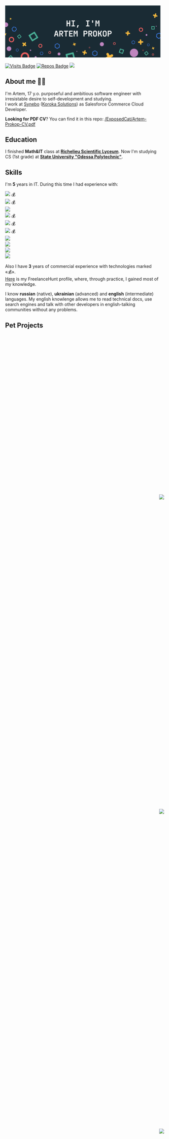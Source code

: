 [![Artem's GitHub Banner](./GitHubHeader.png)](https://github.com/exposedcat)  <!-- Banner by @braydoncoyer -->

[![Visits Badge](https://badges.pufler.dev/visits/exposedcat/exposedcat)](https://github.com/ExposedCat)
[![Repos Badge](https://badges.pufler.dev/repos/exposedcat)](https://github.com/ExposedCat?tab=repositories)
<a href="https://t.me/ExposedCat">![](https://img.shields.io/badge/Telegram-ExposedCat-informational?style=flat&logo=telegram&logoColor=26A5E4&color=26A5E4)</a>
## About me 👨‍💻
I'm Artem, 17 y.o. purposeful and ambitious software engineer with irresistable desire to self-development and studying.  
I work at <a href="https://synebo.io">Synebo</a> (<a href="https://korokasolutions.com">Koroka Solutions</a>) as Salesforce Commerce Cloud Developer.
  
**Looking for PDF CV**? You can find it in this repo: [/ExposedCat/Artem-Prokop-CV.pdf](https://github.com/ExposedCat/ExposedCat/blob/main/Artem-Prokop-CV.pdf)

## Education
I finished **Math&IT** class at **<a href="http://rl.odessa.ua/index.php/en">Richelieu Scientific Lyceum</a>**.
Now I'm studying CS (1st grade) at **<a href="http://op.edu.ua/en">State University "Odessa Polytechnic"</a>**.

## Skills 
I'm **5** years in IT. During this time I had experience with:  

  **![](https://img.shields.io/badge/JavaScript-5%20Years-informational?style=flat&logo=javascript&logoColor=F7DF1E&color=F7DF1E)** 💰  
  **![](https://img.shields.io/badge/Node.JS-4%20Years-informational?style=flat&logo=node.js&logoColor=339933&color=339933)** 💰  
  **![](https://img.shields.io/badge/NPM-4%20Years-informational?style=flat&logo=npm&logoColor=white&color=C21325)**  
  **![](https://img.shields.io/badge/MongoDB-1%20Year-informational?style=flat&logo=mongodb&logoColor=47A248&color=47A248)** 💰  
  **![](https://img.shields.io/badge/Mongoose.JS-1%20Year-informational?style=flat&logo=javascript&logoColor=F7DF1E&color=C21325)** 💰    
  **![](https://img.shields.io/badge/Python%203-1%20Year-informational?style=flat&logo=python&logoColor=FECC00&color=3776AB)** 💰    
  **![](https://img.shields.io/badge/HTML-1%20Year-informational?style=flat&logo=html5&logoColor=E34F26&color=E34F26)**  
  **![](https://img.shields.io/badge/CSS-1%20Year-informational?style=flat&logo=css3&logoColor=1572B6&color=1572B6)**  
  **![](https://img.shields.io/badge/Electron-6%20Months-informational?style=flat&logo=electron&logoColor=61DAFB&color=47848F)**  
  **![](https://img.shields.io/badge/React-2%20Months-informational?style=flat&logo=react&logoColor=61DAFB&color=61DAFB)**  

Also I have **3** years of commercial experience with technologies marked «💰».  
<a href="https://freelancehunt.com/freelancer/Jobgter.html">Here</a> is my FreelanceHunt profile, where, through practice, I gained most of my knowledge.  
  
I know **russian** (native), **ukrainian** (advanced) and **english** (intermediate) languages. My english knowlenge allows me to read technical docs, use search engines and talk with other developers in english-talking communities without any problems.

## Pet Projects

<br>

<a href="https://github.com/exposedcat/meowgram">
  <img align="center" style="margin:500px" src="https://github-readme-stats.vercel.app/api/pin/?username=exposedcat&repo=meowgram&title_color=ffffff&text_color=c9cacc&icon_color=4AB197&bg_color=1A2B34" />
</a>

<a href="https://github.com/exposedcat/react-todo">
  <img align="center" style="margin:500px" src="https://github-readme-stats.vercel.app/api/pin/?username=exposedcat&repo=react-todo&title_color=ffffff&text_color=c9cacc&icon_color=4AB197&bg_color=1A2B34" />
</a>

<br>  
<br>  

<a href="https://github.com/exposedcat/goose-desktop-amongus">
  <img align="center" style="margin:500px" src="http://github-readme-stats.vercel.app/api/pin/?username=exposedcat&repo=Goose-Desktop-AmongUS&title_color=ffffff&text_color=c9cacc&icon_color=4AB197&bg_color=1A2B34" />
</a>

<a href="https://github.com/ExposedCat/Headers-Generator">
  <img align="center" style="margin:500px" src="http://github-readme-stats.vercel.app/api/pin/?username=exposedcat&repo=Headers-Generator&title_color=ffffff&text_color=c9cacc&icon_color=4AB197&bg_color=1A2B34" />
</a>

## GitHub Stats

<br>

<a href="https://github.com/exposedcat">
  <img align="center" style="margin:0.5rem" src="https://github-readme-stats.vercel.app/api/top-langs/?username=exposedcat&hide=html,css&title_color=ffffff&text_color=c9cacc&icon_color=4AB197&bg_color=1A2B34" />
</a>

<br>

<a href="https://github.com/exposedcat">
  <img align="center" style="margin:0.5rem" src="https://github-readme-stats.vercel.app/api?username=exposedcat&show_icons=true&line_height=27&count_private=true&title_color=ffffff&text_color=c9cacc&icon_color=4AB097&bg_color=1A2B34" alt="Artem's GitHub Stats" />
</a>

<br>
<br>


## Contact
I am available from **8:00 AM** to **10:00 PM** UTC+3 (Kyiv time). Write or call me on:  
 ► Telegram: <a href="https://t.me/ProkopArtem">@ProkopArtem</a> (Work only)  
 ► Telegram: <a href="https://t.me/ExposedCat">@ExposedCat</a> (Non-work only)  
📧 E-Mail: <a href="mailto:artem.prokop.dev@gmail.com">artem.prokop.dev@gmail.com</a>  
📱 Phone: `+38 (094) 94-942-01`  
